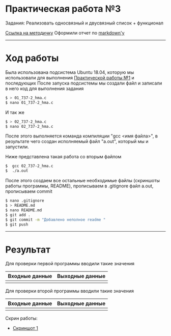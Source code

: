 #  Практическая работа №3

Задания: Реализовать односвязный и двусвязный список + функционал

[Ссылка на методичку](https://vk.com/doc203062831_492886426?hash=d88f18fc9238864141&dl=7e741ece6f2c7e29d0 'Тык')
Оформили отчет по [markdown'у](https://github.com/adam-p/markdown-here/wiki/Markdown-Cheatsheet 'Тык')
________________________________________________
# Ход работы

Была использована подсистема Ubuntu 18.04, которую мы использовали для выполнения [Практической работы №1](https://github.com/mariakholodova/timp/tree/pr1) и последующих
После запуска подсистемы мы создали файл и записали в него код для выполнения задания 
```sh
$ > 01_737-2_hma.c
$ nano 01_737-2_hma.c
```
И так же
```sh
$ > 02_737-2_hma.c
$ nano 02_737-2_hma.c
```
После этого выполняется команда компиляции "gcc <имя файла>", в результате чего создан исполняемый файл "a.out", который мы и запустили. 

Ниже представлена такая работа со вторым файлом
```sh
$  gcc 02_737-2_hma.c
$  ./a.out
```
После этого создаем все остальные необходимые файлы (скриншоты работы программы, README), прописываем в .gitignore файл a.out, прописываем commit
```sh
$ nano .gitignore
$ > README.md
$ nano README.md
$ git add .
$ git commit -m "Добавлено неполное readme "
$ git push 
```
___________________________
# Результат
Для проверки первой программы вводили такие значения 

| Входные данные |Выходные данные |
| ------ | ------ |
|  |  |

Для проверки второй программы вводили такие значения 

| Входные данные |Выходные данные |
| ------ | ------|
| | | 

Скрин работы:
- [Скриншот 1]()





